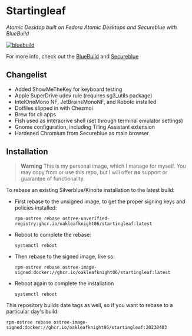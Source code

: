 # Startingleaf
_Atomic Desktop built on Fedora Atomic Desktops and Secureblue with BlueBuild_

[![bluebuild](https://github.com/Oakleafknight06/startingleaf/actions/workflows/build.yml/badge.svg)](https://github.com/Oakleafknight06/startingleaf/actions/workflows/build.yml)

For more info, check out the [BlueBuild](https://blue-build.org/) and [Secureblue](https://github.com/secureblue/secureblue)

## Changelist
- Added ShowMeTheKey for keyboard testing
- Apple SuperDrive udev rule (requires sg3_utils package)
- IntelOneMono NF, JetBrainsMonoNF, and Roboto installed
- Dotfiles slipped in with Chezmoi
- Brew for cli apps
- Fish used as interacrive shell (set through terminal emulator settings)
- Gnome configuration, including Tiling Assistant extension
- Hardened Chromium from Secureblue as main browser   

## Installation

> **Warning**
> This is my personal image, which I manage for myself. You may copy from or use this repo, but I will offer **no** support or guarantee of functionality.

To rebase an existing Silverblue/Kinoite installation to the latest build:

- First rebase to the unsigned image, to get the proper signing keys and policies installed:
  ```
  rpm-ostree rebase ostree-unverified-registry:ghcr.io/oakleafknight06/startingleaf:latest
  ```
- Reboot to complete the rebase:
  ```
  systemctl reboot
  ```
- Then rebase to the signed image, like so:
  ```
  rpm-ostree rebase ostree-image-signed:docker://ghcr.io/oakleafknight06/startingleaf:latest
  ```
- Reboot again to complete the installation
  ```
  systemctl reboot
  ```

This repository builds date tags as well, so if you want to rebase to a particular day's build:

```
rpm-ostree rebase ostree-image-signed:docker://ghcr.io/oakleafknight06/startingleaf:20230403
```